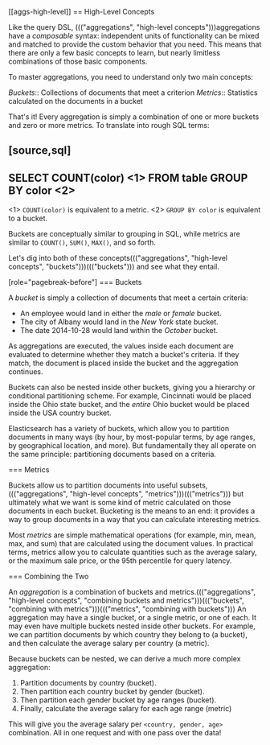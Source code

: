 [[aggs-high-level]]
== High-Level Concepts

Like the query DSL, ((("aggregations", "high-level concepts")))aggregations have a _composable_ syntax: independent units
of functionality can be mixed and matched to provide the custom behavior that
you need. This means that there are only a few basic concepts to learn, but
nearly limitless combinations of those basic components.

To master aggregations, you need to understand only two main concepts:

_Buckets_:: Collections of documents that meet a criterion
_Metrics_:: Statistics calculated on the documents in a bucket

That's it!  Every aggregation is simply a combination of one or more buckets
and zero or more metrics. To translate into rough SQL terms:

[source,sql]
--------------------------------------------------
SELECT COUNT(color) <1>
FROM table
GROUP BY color <2>
--------------------------------------------------
<1> `COUNT(color)` is equivalent to a metric.
<2> `GROUP BY color` is equivalent to a bucket.

Buckets are conceptually similar to grouping in SQL, while metrics are similar
to `COUNT()`, `SUM()`, `MAX()`, and so forth.


Let's dig into both of these concepts((("aggregations", "high-level concepts", "buckets")))((("buckets"))) and see what they entail.

[role="pagebreak-before"]
=== Buckets

A _bucket_ is simply a collection of documents that meet a certain criteria:

- An employee would land in either the _male_ or _female_ bucket.
- The city of Albany would land in the _New York_ state bucket.
- The date 2014-10-28 would land within the _October_ bucket.

As aggregations are executed, the values inside each document are evaluated to
determine whether they match a bucket's criteria.  If they match, the document is placed
inside the bucket and the aggregation continues.

Buckets can also be nested inside other buckets, giving you a hierarchy or
conditional partitioning scheme.  For example, Cincinnati would be placed inside
the Ohio state bucket, and the _entire_ Ohio bucket would be placed inside the
USA country bucket.

Elasticsearch has a variety of buckets, which allow you to
partition documents in many ways (by hour, by most-popular terms, by
age ranges, by geographical location, and more).  But fundamentally they all operate
on the same principle: partitioning documents based on a criteria.

=== Metrics

Buckets allow us to partition documents into useful subsets,((("aggregations", "high-level concepts", "metrics")))((("metrics"))) but ultimately what
we want is some kind of metric calculated on those documents in each bucket.
Bucketing is the means to an end: it provides a way to group documents in a way
that you can calculate interesting metrics.

Most _metrics_ are simple mathematical operations (for example, min, mean, max, and sum)
that are calculated using the document values.  In practical terms, metrics allow
you to calculate quantities such as the average salary, or the maximum sale price,
or the 95th percentile for query latency.

=== Combining the Two

An _aggregation_ is a combination of buckets and metrics.((("aggregations", "high-level concepts", "combining buckets and metrics")))((("buckets", "combining with metrics")))((("metrics", "combining with buckets")))  An aggregation may have
a single bucket, or a single metric, or one of each.  It may even have multiple
buckets nested inside other buckets. For example, we can partition documents by which country they belong to (a bucket), and
then calculate the average salary per country (a metric).

Because buckets can be nested, we can derive a much more complex aggregation:

1. Partition documents by country (bucket).
2. Then partition each country bucket by gender (bucket).
3. Then partition each gender bucket by age ranges (bucket).
4. Finally, calculate the average salary for each age range (metric)

This will give you the average salary per `<country, gender, age>` combination.  All in
one request and with one pass over the data!





